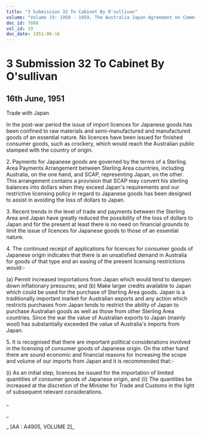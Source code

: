 ```yaml
---
title: "3 Submission 32 To Cabinet By O'sullivan"
volume: "Volume 19: 1950 - 1959, The Australia Japan Agreement on Commerce"
doc_id: 7608
vol_id: 19
doc_date: 1951-06-16
---
```


# 3 Submission 32 To Cabinet By O'sullivan

## 16th June, 1951

Trade with Japan

In the post-war period the issue of import licences for Japanese goods has been confined to raw materials and semi-manufactured and manufactured goods of an essential nature. No licences have been issued for finished consumer goods, such as crockery, which would reach the Australian public stamped with the country of origin.

2\. Payments for Japanese goods are governed by the terms of a Sterling Area Payments Arrangement between Sterling Area countries, including Australia, on the one hand, and SCAP, representing Japan, on the other. This arrangement contains a provision that SCAP may convert his sterling balances into dollars when they exceed Japan's requirements and our restrictive licensing policy in regard to Japanese goods has been designed to assist in avoiding the loss of dollars to Japan.

3\. Recent trends in the level of trade and payments between the Sterling Area and Japan have greatly reduced the possibility of the loss of dollars to Japan and for the present at least there is no need on financial grounds to limit the issue of licences for Japanese goods to those of an essential nature.

4\. The continued receipt of applications for licences for consumer goods of Japanese origin indicates that there is an unsatisfied demand in Australia for goods of that type and an easing of the present licensing restrictions would:-

(a) Permit increased importations from Japan which would tend to dampen down inflationary pressures; and (b) Make larger credits available to Japan which could be used for the purchase of Sterling Area goods. Japan is a traditionally important market for Australian exports and any action which restricts purchases from Japan tends to restrict the ability of Japan to purchase Australian goods as well as those from other Sterling Area countries. Since the war the value of Australian exports to Japan (mainly wool) has substantially exceeded the value of Australia's imports from Japan.

5\. It is recognised that there are important political considerations involved in the licensing of consumer goods of Japanese origin. On the other hand there are sound economic and financial reasons for increasing the scope and volume of our imports from Japan and it is recommended that:-

(i) As an initial step, licences be issued for the importation of limited quantities of consumer goods of Japanese origin, and (ii) The quantities be increased at the discretion of the Minister for Trade and Customs in the light of subsequent relevant considerations.

_

_

_ [AA : A4905, VOLUME 2]_
